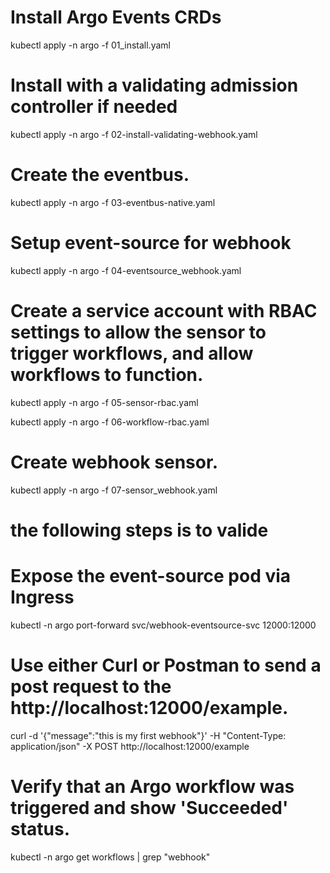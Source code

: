 # Install Argo Events CRDs
kubectl apply  -n argo -f 01_install.yaml

# Install with a validating admission controller if needed 
kubectl apply -n argo  -f 02-install-validating-webhook.yaml


# Create the eventbus.
kubectl apply -n argo -f 03-eventbus-native.yaml

# Setup event-source for webhook 
kubectl apply -n argo -f 04-eventsource_webhook.yaml

# Create a service account with RBAC settings to allow the sensor to trigger workflows, and allow workflows to function.
kubectl apply -n argo -f 05-sensor-rbac.yaml

kubectl apply -n argo -f 06-workflow-rbac.yaml

# Create webhook sensor.
kubectl apply -n argo -f 07-sensor_webhook.yaml

# the following steps is to valide
# Expose the event-source pod via Ingress
kubectl -n argo port-forward svc/webhook-eventsource-svc 12000:12000

# Use either Curl or Postman to send a post request to the http://localhost:12000/example.
curl -d '{"message":"this is my first webhook"}' -H "Content-Type: application/json" -X POST http://localhost:12000/example


# Verify that an Argo workflow was triggered and show 'Succeeded' status.
kubectl -n argo get workflows | grep "webhook"

